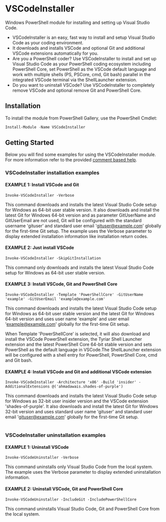 # VSCodeInstaller
Windows PowerShell module for installing and setting up Visual Studio Code.
 
<ul>
   <li>VSCodeInstaller is an easy, fast way to install and setup Visual Studio Code as your coding environment.</li>
   <li>It downloads and installs VSCode and optional Git and additional VSCode extensions automatically for you.</li>
   <li>Are you a PowerShell coder? Use VSCodeInstaller to install and set up Visual Studio Code as your PowerShell coding ecosystem including PowerShell Core, set PowerShell as the VSCode default language and work with multiple shells (PS, PSCore, cmd, Git bash) parallel in the integrated VSCode terminal via the ShellLauncher extension.</li>
   <li>Do you want to uninstall VSCode? Use VSCodeInstaller to completely remove VSCode and optional remove Git and PowerShell Core.</li>
</ul>

## Installation
To install the module from PowerShell Gallery, use the PowerShell Cmdlet:

```powershell
Install-Module -Name VSCodeInstaller
```

## Getting Started ##
Below you will find some examples for using the VSCodeInstaller module.
For more information refer to the provided <a href="https://github.com/ZooDeploy/vscodeinstaller/blob/master/docs/">comment based help</a>.
 
### VSCodeInstaller installation examples ###

#### EXAMPLE 1: Install VSCode and Git
```
Invoke-VSCodeInstaller -Verbose
```
This command downloads and installs the latest Visual Studio Code setup for Windows as 64-bit user stable
version.
It also downloads and install the latest Git for Windows 64-bit version and as parameter GitUserName and GitUserEmail are not used, Git will be configured with the standard username 'gituser' and standard user email 'gituser@example.com' globally for the first-time Git setup. The example uses the Verbose parameter to display extended installation information like installation return codes.

#### EXAMPLE 2: Just install VSCode
```
Invoke-VSCodeInstaller -SkipGitInstallation
```
This command only downloads and installs the latest Visual Studio Code setup for Windows as 64-bit user
stable version.

#### EXAMPLE 3: Install VSCode, Git and PowerShell Core
```
Invoke-VSCodeInstaller -Template 'PowerShellCore' -GitUserName 'example' -GitUserEmail 'example@example.com'
```
This command downloads and installs the latest Visual Studio Code setup for Windows as 64-bit user stable
version and the latest Git for Windows 64-bit version and uses user name 'example' and user email 'example@example.com'
globally for the first-time Git setup. 

When Template 'PowerShellCore' is selected, it will also download and install the VSCode PowerShell extension, the Tyriar Shell Launcher extension and the latest PowerShell Core 64-bit stable version and sets PowerShell as the default language in VSCode.The ShellLauncher extension will be configured with a shell entry for PowerShell, PowerShell Core, cmd and Git bash.

#### EXAMPLE 4: Install VSCode and Git and additional VSCode extension 
```
Invoke-VSCodeInstaller -Architecture 'x86' -Build 'insider' -AdditionalExtensions @('ahmadawais.shades-of-purple')
```
This command downloads and installs the latest Visual Studio Code setup for Windows as 32-bit user insider version and the VSCode extension 'shades-of-purple'. It also downloads and install the latest Git for Windows 32-bit version and uses standard user name 'gituser' and standard user email 'gituser@example.com' globally for the first-time Git setup.
<br/><br/>

### VSCodeInstaller uninstallation examples ###
#### EXAMPLE 1: Uninstall VSCode
```
Invoke-VSCodeUninstaller -Verbose
```
This command uninstalls only Visual Studio Code from the local system. The example uses the Verbose parameter
to display extended uninstallation information.

#### EXAMPLE 2: Uninstall VSCode, Git and PowerShell Core
```
Invoke-VSCodeUninstaller -IncludeGit -IncludePowerShellCore
```
This command uninstalls Visual Studio Code, Git and PowerShell Core from the local system.
<br/><br/>
